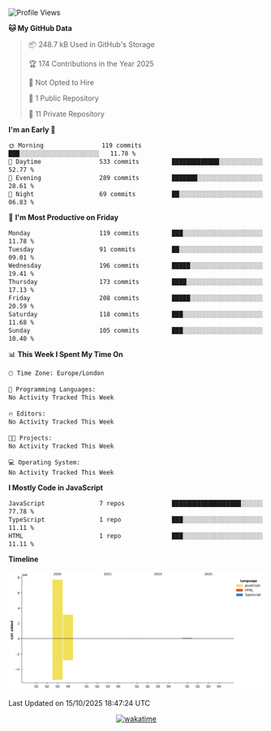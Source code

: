 <!--START_SECTION:waka-->
![Profile Views](http://img.shields.io/badge/Profile%20Views-0-blue)

**🐱 My GitHub Data** 

> 📦 248.7 kB Used in GitHub's Storage 
 > 
> 🏆 174 Contributions in the Year 2025
 > 
> 🚫 Not Opted to Hire
 > 
> 📜 1 Public Repository 
 > 
> 🔑 11 Private Repository 
 > 
**I'm an Early 🐤** 

```text
🌞 Morning                119 commits         ███░░░░░░░░░░░░░░░░░░░░░░   11.78 % 
🌆 Daytime                533 commits         █████████████░░░░░░░░░░░░   52.77 % 
🌃 Evening                289 commits         ███████░░░░░░░░░░░░░░░░░░   28.61 % 
🌙 Night                  69 commits          ██░░░░░░░░░░░░░░░░░░░░░░░   06.83 % 
```
📅 **I'm Most Productive on Friday** 

```text
Monday                   119 commits         ███░░░░░░░░░░░░░░░░░░░░░░   11.78 % 
Tuesday                  91 commits          ██░░░░░░░░░░░░░░░░░░░░░░░   09.01 % 
Wednesday                196 commits         █████░░░░░░░░░░░░░░░░░░░░   19.41 % 
Thursday                 173 commits         ████░░░░░░░░░░░░░░░░░░░░░   17.13 % 
Friday                   208 commits         █████░░░░░░░░░░░░░░░░░░░░   20.59 % 
Saturday                 118 commits         ███░░░░░░░░░░░░░░░░░░░░░░   11.68 % 
Sunday                   105 commits         ███░░░░░░░░░░░░░░░░░░░░░░   10.40 % 
```


📊 **This Week I Spent My Time On** 

```text
🕑︎ Time Zone: Europe/London

💬 Programming Languages: 
No Activity Tracked This Week

🔥 Editors: 
No Activity Tracked This Week

🐱‍💻 Projects: 
No Activity Tracked This Week

💻 Operating System: 
No Activity Tracked This Week
```

**I Mostly Code in JavaScript** 

```text
JavaScript               7 repos             ███████████████████░░░░░░   77.78 % 
TypeScript               1 repo              ███░░░░░░░░░░░░░░░░░░░░░░   11.11 % 
HTML                     1 repo              ███░░░░░░░░░░░░░░░░░░░░░░   11.11 % 
```



**Timeline**

![Lines of Code chart](https://raw.githubusercontent.com/KvasirDeer/KvasirDeer/master/assets/bar_graph.png)


 Last Updated on 15/10/2025 18:47:24 UTC
<!--END_SECTION:waka-->
<div align="center">
  <a href="https://wakatime.com/badge/user/9c5900a6-7863-42dc-bc47-478d4f2204b8/project/94e8febe-0315-47ec-b0f9-666d8a61decd"><img src="https://wakatime.com/badge/user/9c5900a6-7863-42dc-bc47-478d4f2204b8/project/94e8febe-0315-47ec-b0f9-666d8a61decd.svg" alt="wakatime"></a>
</div>
